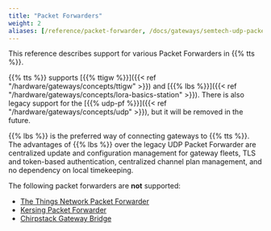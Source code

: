 ```yaml
---
title: "Packet Forwarders"
weight: 2
aliases: [/reference/packet-forwarder, /docs/gateways/semtech-udp-packet-forwarder/]
---
```


This reference describes support for various Packet Forwarders in {{% tts %}}.

<!--more-->

{{% tts %}} supports [{{% ttigw %}}]({{< ref "/hardware/gateways/concepts/ttigw" >}}) and [{{% lbs %}}]({{< ref "/hardware/gateways/concepts/lora-basics-station" >}}). There is also legacy support for the [{{% udp-pf %}}]({{< ref "/hardware/gateways/concepts/udp" >}}), but it will be removed in the future.

{{% lbs %}} is the preferred way of connecting gateways to {{% tts %}}. The advantages of {{% lbs %}} over the legacy UDP Packet Forwarder are centralized update and configuration management for gateway fleets, TLS and token-based authentication, centralized channel plan management, and no dependency on local timekeeping.

The following packet forwarders are **not** supported:

- [The Things Network Packet Forwarder](https://github.com/TheThingsNetwork/packet_forwarder)
- [Kersing Packet Forwarder](https://github.com/kersing/packet_forwarder)
- [Chirpstack Gateway Bridge](https://www.chirpstack.io/gateway-bridge/)
